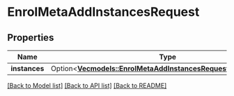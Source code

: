 # EnrolMetaAddInstancesRequest

## Properties

Name | Type | Description | Notes
------------ | ------------- | ------------- | -------------
**instances** | Option<[**Vec<models::EnrolMetaAddInstancesRequestInstancesInner>**](enrol_meta_add_instances_request_instances_inner.md)> |  | [optional]

[[Back to Model list]](../README.md#documentation-for-models) [[Back to API list]](../README.md#documentation-for-api-endpoints) [[Back to README]](../README.md)


